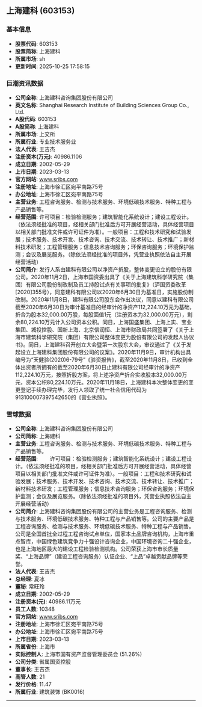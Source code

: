 ## 上海建科 (603153)

### 基本信息

- **股票代码**: 603153
- **股票简称**: 上海建科
- **所属市场**: sh
- **更新时间**: 2025-10-25 17:58:15

### 巨潮资讯数据

- **公司全称**: 上海建科咨询集团股份有限公司
- **英文名称**: Shanghai Research Institute of Building Sciences Group Co., Ltd.
- **A股代码**: 603153
- **A股简称**: 上海建科
- **所属市场**: 上交所
- **所属行业**: 专业技术服务业
- **法人代表**: 王吉杰
- **注册资本(万元)**: 40986.1106
- **成立日期**: 2002-05-29
- **上市日期**: 2023-03-13
- **官方网站**: www.sribs.com
- **注册地址**: 上海市徐汇区宛平南路75号
- **办公地址**: 上海市徐汇区宛平南路75号
- **主营业务**: 工程咨询服务、检测与技术服务、环境低碳技术服务、特种工程与产品销售等。
- **经营范围**: 许可项目：检验检测服务；建筑智能化系统设计；建设工程设计。（依法须经批准的项目，经相关部门批准后方可开展经营活动，具体经营项目以相关部门批准文件或许可证件为准）。一般项目：工程和技术研究和试验发展；技术服务、技术开发、技术咨询、技术交流、技术转让、技术推广；新材料技术研发；工程管理服务；信息技术咨询服务；环保咨询服务；环境保护监测；会议及展览服务。（除依法须经批准的项目外，凭营业执照依法自主开展经营活动）
- **公司简介**: 发行人系由建科有限公司以净资产折股，整体变更设立的股份有限公司。2020年11月2日，上海市国资委出具了《关于上海建筑科学研究院（集团）有限公司股份制改制及员工持股试点有关事项的批复》（沪国资委改革[2020]355号），同意建科有限公司以2020年6月30日为基准日，实施股份制改制。2020年11月8日，建科有限公司股东会作出决议，同意以建科有限公司截至2020年6月30日为审计基准日的经审计的净资产112,224.10万元为基础，折合为股本32,000.00万股，每股面值1元（注册资本为32,000.00万元），剩余80,224.10万元计入公司资本公积。同日，上海国盛集团、上海上实、宝业集团、城投控股、国新上海、北京信润恒、上海市财政局共同签署了《关于上海市建筑科学研究院（集团）有限公司整体变更为股份有限公司的发起人协议书》。同日，上海建科召开创立大会暨第一次股东大会，审议通过了《关于发起设立上海建科集团股份有限公司的议案》。2020年11月9日，审计机构出具编号为“天健验(2020)6-79号”《验资报告》，截至2020年11月8日，已收到全体出资者所拥有的截至2020年6月30日止建科有限公司经审计的净资产112,224.10万元，按照折股方案，将上述净资产折合实收股本32,000.00万元，资本公积80,224.10万元。2020年11月18日，上海建科本次整体变更的变更登记手续办理完毕，发行人领取了统一社会信用代码为913100007397542650的《营业执照》。

### 雪球数据

- **公司全称**: 上海建科咨询集团股份有限公司
- **公司简称**: 上海建科
- **主营业务**: 工程咨询服务、检测与技术服务、环境低碳技术服务、特种工程与产品销售等。
- **经营范围**: 　　许可项目：检验检测服务；建筑智能化系统设计；建设工程设计。（依法须经批准的项目，经相关部门批准后方可开展经营活动，具体经营项目以相关部门批准文件或许可证件为准）。一般项目：工程和技术研究和试验发展；技术服务、技术开发、技术咨询、技术交流、技术转让、技术推广；新材料技术研发；工程管理服务；信息技术咨询服务；环保咨询服务；环境保护监测；会议及展览服务。（除依法须经批准的项目外，凭营业执照依法自主开展经营活动）
- **公司简介**: 上海建科咨询集团股份有限公司的主营业务是工程咨询服务、检测与技术服务、环境低碳技术服务、特种工程与产品销售等。公司的主要产品是工程咨询服务、检测与技术服务、环境低碳技术服务、特种工程与产品销售。公司是全国首批全过程工程咨询试点单位，国家本土品牌咨询机构，上海市重点智库，中国绿色建筑竞争力十强设计咨询企业，中国环境咨询二十强企业，也是上海地区最大的建设工程检验检测机构。公司荣获上海市市长质量奖、“上海品牌”（建设工程咨询服务）认证企业、“上品”卓越贡献品牌等荣誉。
- **法人代表**: 王吉杰
- **总经理**: 夏冰
- **董秘**: 常旺玲
- **成立日期**: 2002-05-29
- **注册资本(元)**: 40986.11万元
- **员工人数**: 10348
- **官方网站**: www.sribs.com
- **注册地址**: 上海市徐汇区宛平南路75号
- **办公地址**: 上海市徐汇区宛平南路75号
- **上市日期**: 2023-03-13
- **所属省份**: 上海市
- **实际控制人**: 上海市国有资产监督管理委员会 (51.26%)
- **公司分类**: 省属国资控股
- **董事长**: 王吉杰
- **高管人数**: 21
- **发行价格**: 11.47
- **所属行业**: 建筑装饰 (BK0016)

---
